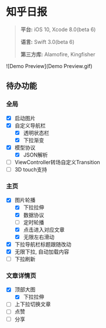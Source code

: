 # 知乎日报
> **平台:** iOS 10, Xcode 8.0(beta 6)
>
> **语言:** Swift 3.0(beta 6)
>
> **第三方库:** Alamofire, Kingfisher

![Demo Preview](Demo Preview.gif)

## 待办功能
### 全局
- [x] 启动图片
- [x] 自定义导航栏
    - [x] 透明状态栏
    - [x] 下拉渐变
- [x] 模型协议
    - [x] JSON解析
- [ ] ViewController转场自定义Transition
- [ ] 3D touch支持

### 主页
- [x] 图片轮播
    - [x] 下拉拉伸
    - [x] 数据协议
    - [ ] 定时轮播
    - [x] 点击进入对应文章
    - [x] 无限左右滑动
- [x] 下拉导航栏标题跟随改动
- [x] 无限下拉, 自动加载内容
- [ ] 下拉刷新

### 文章详情页
- [x] 顶部大图
    - [x] 下拉拉伸
- [ ] 上下拉切换文章
- [ ] 点赞
- [ ] 分享
